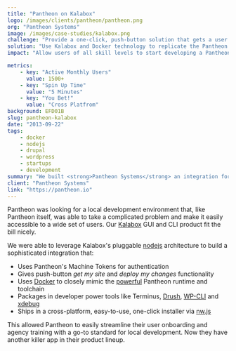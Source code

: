 ```yaml
---
title: "Pantheon on Kalabox"
logo: /images/clients/pantheon/pantheon.png
org: "Pantheon Systems"
image: /images/case-studies/kalabox.png
challenge: "Provide a one-click, push-button solution that gets a user developing their Pantheon site locally in a matter of minutes."
solution: "Use Kalabox and Docker technology to replicate the Pantheon development environment locally."
impact: "Allow users of all skill levels to start developing a Pantheon-hosted site almost instantly."

metrics:
    - key: "Active Monthly Users"
      value: 1500+
    - key: "Spin Up Time"
      value: "5 Minutes"
    - key: "You Bet!"
      value: "Cross Platfrom"
background: EFD01B
slug: pantheon-kalabox
date: "2013-09-22"
tags:
    - docker
    - nodejs
    - drupal
    - wordpress
    - startups
    - development
summary: "We built <strong>Pantheon Systems</strong> an integration for our Kalabox GUI that allows their users to easily clone their sites onto their computer."
client: "Pantheon Systems"
link: "https://pantheon.io"
---
```


Pantheon was looking for a local development environment that, like Pantheon itself, was able to take a complicated problem and make it easily accessible to a wide set of users. Our [Kalabox](http://kalabox.io) GUI and CLI product fit the bill nicely.

We were able to leverage Kalabox's pluggable [nodejs](https://nodejs.org) architecture to build a sophisticated integration that:

* Uses Pantheon's Machine Tokens for authentication
* Gives push-button *get my site* and *deploy my changes* functionality
* Uses [Docker](https://www.docker.com/) to closely mimic the [powerful](https://pantheon.io/how-it-works) Pantheon runtime and toolchain
* Packages in developer power tools like Terminus, [Drush](http://www.drush.org/), [WP-CLI](http://wp-cli.org/) and [xdebug](https://xdebug.org/)
* Ships in a cross-platform, easy-to-use, one-click installer via [nw.js](https://github.com/nwjs/nw.js/)

This allowed Pantheon to easily streamline their user onboarding and agency training with a go-to standard for local development. Now they have another killer app in their product lineup.
